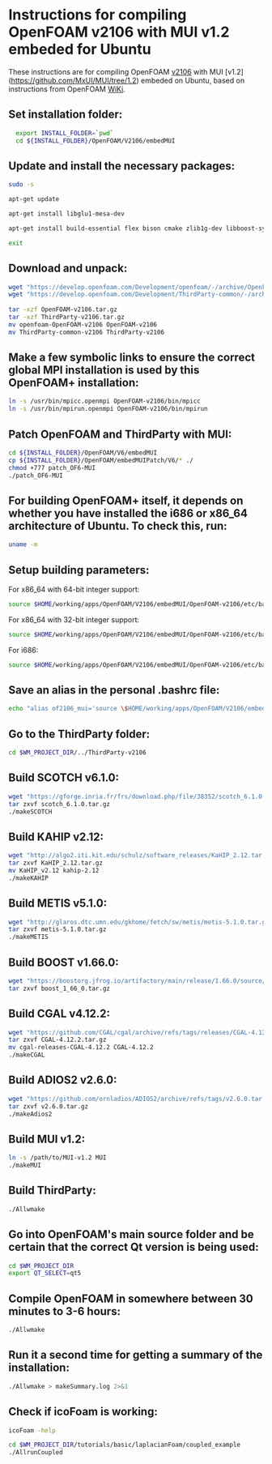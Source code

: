 Instructions for compiling OpenFOAM v2106 with MUI v1.2 embeded for Ubuntu
======================================================

These instructions are for compiling OpenFOAM [v2106](https://www.openfoam.com/news/main-news/openfoam-v2106) with MUI [v1.2] (https://github.com/MxUI/MUI/tree/1.2) embeded on Ubuntu, based on instructions from OpenFOAM [WiKi](http://openfoamwiki.net/index.php/Installation/Linux/OpenFOAM-v1806/Ubuntu).

Set installation folder:
---------------------------------------------
```bash
  export INSTALL_FOLDER=`pwd`
  cd ${INSTALL_FOLDER}/OpenFOAM/V2106/embedMUI
```

Update and install the necessary packages:
---------------------------------------------
```bash
sudo -s

apt-get update

apt-get install libglu1-mesa-dev

apt-get install build-essential flex bison cmake zlib1g-dev libboost-system-dev libboost-thread-dev libopenmpi-dev openmpi-bin gnuplot libreadline-dev libncurses-dev libxt-dev qt5-default libqt5x11extras5-dev libqt5help5 qtdeclarative5-dev qttools5-dev freeglut3-dev libqt5opengl5-dev texinfo libscotch-dev libcgal-dev

exit

```

Download and unpack:
---------------------------------------------
```bash
wget "https://develop.openfoam.com/Development/openfoam/-/archive/OpenFOAM-v2106/openfoam-OpenFOAM-v2106.tar.gz" -O OpenFOAM-v2106.tar.gz
wget "https://develop.openfoam.com/Development/ThirdParty-common/-/archive/v2106/ThirdParty-common-v2106.tar.gz" -O ThirdParty-v2106.tar.gz
 
tar -xzf OpenFOAM-v2106.tar.gz
tar -xzf ThirdParty-v2106.tar.gz
mv openfoam-OpenFOAM-v2106 OpenFOAM-v2106
mv ThirdParty-common-v2106 ThirdParty-v2106
```

Make a few symbolic links to ensure the correct global MPI installation is used by this OpenFOAM+ installation:
---------------------------------------------
```bash
ln -s /usr/bin/mpicc.openmpi OpenFOAM-v2106/bin/mpicc
ln -s /usr/bin/mpirun.openmpi OpenFOAM-v2106/bin/mpirun
```

Patch OpenFOAM and ThirdParty with MUI:
---------------------------------------------
```bash
cd ${INSTALL_FOLDER}/OpenFOAM/V6/embedMUI
cp ${INSTALL_FOLDER}/OpenFOAM/embedMUIPatch/V6/* ./
chmod +777 patch_OF6-MUI
./patch_OF6-MUI
```

For building OpenFOAM+ itself, it depends on whether you have installed the i686 or x86_64 architecture of Ubuntu. To check this, run:
---------------------------------------------
```bash
uname -m
```

Setup building parameters:
---------------------------------------------
For x86_64 with 64-bit integer support:
```bash
source $HOME/working/apps/OpenFOAM/V2106/embedMUI/OpenFOAM-v2106/etc/bashrc WM_LABEL_SIZE=64
```
For x86_64 with 32-bit integer support:
```bash
source $HOME/working/apps/OpenFOAM/V2106/embedMUI/OpenFOAM-v2106/etc/bashrc
```
For i686: 
```bash
source $HOME/working/apps/OpenFOAM/V2106/embedMUI/OpenFOAM-v2106/etc/bashrc WM_ARCH_OPTION=32
```

Save an alias in the personal .bashrc file:
---------------------------------------------
```bash
echo "alias of2106_mui='source \$HOME/working/apps/OpenFOAM/V2106/embedMUI/OpenFOAM-v2106/etc/bashrc $FOAM_SETTINGS'" >> $HOME/.bashrc
```

Go to the ThirdParty folder:
---------------------------------------------
```bash
cd $WM_PROJECT_DIR/../ThirdParty-v2106
```

Build SCOTCH v6.1.0:
---------------------------------------------
```bash
wget "https://gforge.inria.fr/frs/download.php/file/38352/scotch_6.1.0.tar.gz"
tar zxvf scotch_6.1.0.tar.gz
./makeSCOTCH
```

Build KAHIP v2.12:
---------------------------------------------
```bash
wget "http://algo2.iti.kit.edu/schulz/software_releases/KaHIP_2.12.tar.gz"
tar zxvf KaHIP_2.12.tar.gz
mv KaHIP_v2.12 kahip-2.12
./makeKAHIP
```

Build METIS v5.1.0:
---------------------------------------------
```bash
wget "http://glaros.dtc.umn.edu/gkhome/fetch/sw/metis/metis-5.1.0.tar.gz"
tar zxvf metis-5.1.0.tar.gz
./makeMETIS
```

Build BOOST v1.66.0:
---------------------------------------------
```bash
wget "https://boostorg.jfrog.io/artifactory/main/release/1.66.0/source/boost_1_66_0.tar.gz"
tar zxvf boost_1_66_0.tar.gz
```

Build CGAL v4.12.2:
---------------------------------------------
```bash
wget "https://github.com/CGAL/cgal/archive/refs/tags/releases/CGAL-4.12.2.tar.gz"
tar zxvf CGAL-4.12.2.tar.gz
mv cgal-releases-CGAL-4.12.2 CGAL-4.12.2
./makeCGAL
```

Build ADIOS2 v2.6.0:
---------------------------------------------
```bash
wget "https://github.com/ornladios/ADIOS2/archive/refs/tags/v2.6.0.tar.gz"
tar zxvf v2.6.0.tar.gz
./makeAdios2
```

Build MUI v1.2:
---------------------------------------------
```bash
ln -s /path/to/MUI-v1.2 MUI
./makeMUI
```

Build ThirdParty:
---------------------------------------------
```bash
./Allwmake
```

Go into OpenFOAM's main source folder and be certain that the correct Qt version is being used:
---------------------------------------------
```bash
cd $WM_PROJECT_DIR
export QT_SELECT=qt5
```

Compile OpenFOAM in somewhere between 30 minutes to 3-6 hours: 
---------------------------------------------
```bash
./Allwmake
```

Run it a second time for getting a summary of the installation:  
---------------------------------------------
```bash
./Allwmake > makeSummary.log 2>&1
```

Check if icoFoam is working:  
---------------------------------------------
```bash
icoFoam -help

cd $WM_PROJECT_DIR/tutorials/basic/laplacianFoam/coupled_example
./AllrunCoupled
```